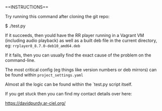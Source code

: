==INSTRUCTIONS==

Try running this command after cloning the git repo:

 $ ./test.py

If it succeeds, then yould have the RR player running in a Vagrant VM (including audio playback) as well as a built deb file in the current directory, eg: `rrplayer8_8.7.0-deb10_amd64.deb `

If it fails, then you can usually find the exact cause of the problem on the command-line.

The most critical config (eg things like version numbers or deb mirrors) can be found within `project_settings.yaml`

Almost all the logic can be  found within the `test.py script itself.

If you get stuck then you can find my contact details over here:

https://davidpurdy.ar-ciel.org/
